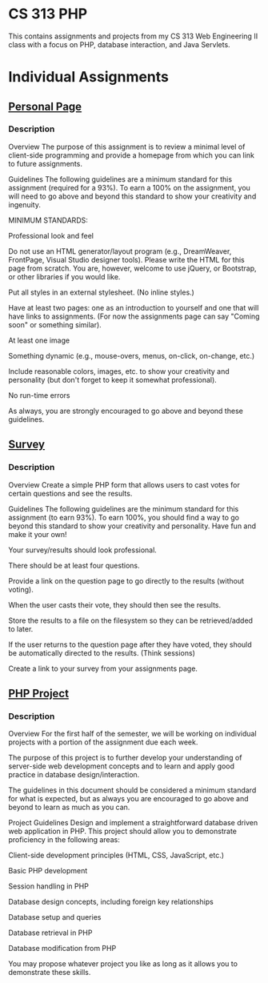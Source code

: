 # CS 313 PHP

This contains assignments and projects from my CS 313 Web Engineering II class with a focus on PHP, database interaction, and
Java Servlets.

# Individual Assignments

## <a href="https://mysterious-bayou-55662.herokuapp.com/personal.html">Personal Page</a>

### Description
Overview
The purpose of this assignment is to review a minimal level of client-side programming and provide a homepage from which you can link to future assignments.

Guidelines
The following guidelines are a minimum standard for this assignment (required for a 93%). To earn a 100% on the assignment, you will need to go above and beyond this standard to show your creativity and ingenuity.

MINIMUM STANDARDS:

Professional look and feel

Do not use an HTML generator/layout program (e.g., DreamWeaver, FrontPage, Visual Studio designer tools). Please write the HTML for this page from scratch. You are, however, welcome to use jQuery, or Bootstrap, or other libraries if you would like.

Put all styles in an external stylesheet. (No inline styles.)

Have at least two pages: one as an introduction to yourself and one that will have links to assignments. (For now the assignments page can say "Coming soon" or something similar).

At least one image

Something dynamic (e.g., mouse-overs, menus, on-click, on-change, etc.)

Include reasonable colors, images, etc. to show your creativity and personality (but don't forget to keep it somewhat professional).

No run-time errors

As always, you are strongly encouraged to go above and beyond these guidelines.



## <a href="https://mysterious-bayou-55662.herokuapp.com/survey.php">Survey</a>

### Description
Overview
Create a simple PHP form that allows users to cast votes for certain questions and see the results.

Guidelines
The following guidelines are the minimum standard for this assignment (to earn 93%). To earn 100%, you should find a way to go beyond this standard to show your creativity and personality. Have fun and make it your own!

Your survey/results should look professional.

There should be at least four questions.

Provide a link on the question page to go directly to the results (without voting).

When the user casts their vote, they should then see the results.

Store the results to a file on the filesystem so they can be retrieved/added to later.

If the user returns to the question page after they have voted, they should be automatically directed to the results. (Think sessions)

Create a link to your survey from your assignments page.

## <a href="https://mysterious-bayou-55662.herokuapp.com/Project/mobile.php">PHP Project</a>

### Description
Overview
For the first half of the semester, we will be working on individual projects with a portion of the assignment due each week.

The purpose of this project is to further develop your understanding of server-side web development concepts and to learn and apply good practice in database design/interaction.

The guidelines in this document should be considered a minimum standard for what is expected, but as always you are encouraged to go above and beyond to learn as much as you can.

Project Guidelines
Design and implement a straightforward database driven web application in PHP. This project should allow you to demonstrate proficiency in the following areas:

Client-side development principles (HTML, CSS, JavaScript, etc.)

Basic PHP development

Session handling in PHP

Database design concepts, including foreign key relationships

Database setup and queries

Database retrieval in PHP

Database modification from PHP

You may propose whatever project you like as long as it allows you to demonstrate these skills.
